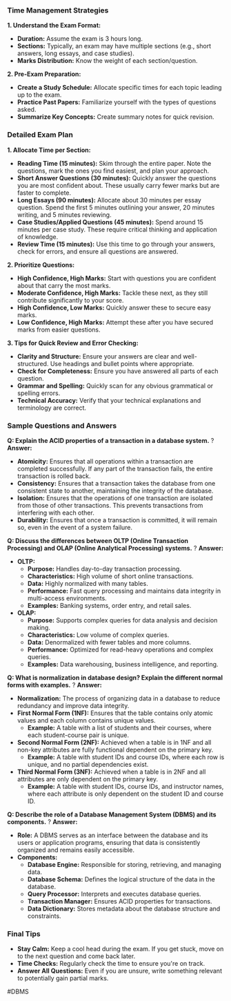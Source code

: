 
### Time Management Strategies

**1. Understand the Exam Format:**
   - **Duration:** Assume the exam is 3 hours long.
   - **Sections:** Typically, an exam may have multiple sections (e.g., short answers, long essays, and case studies).
   - **Marks Distribution:** Know the weight of each section/question.

**2. Pre-Exam Preparation:**
   - **Create a Study Schedule:** Allocate specific times for each topic leading up to the exam.
   - **Practice Past Papers:** Familiarize yourself with the types of questions asked.
   - **Summarize Key Concepts:** Create summary notes for quick revision.

### Detailed Exam Plan

**1. Allocate Time per Section:**
   - **Reading Time (15 minutes):** Skim through the entire paper. Note the questions, mark the ones you find easiest, and plan your approach.
   - **Short Answer Questions (30 minutes):** Quickly answer the questions you are most confident about. These usually carry fewer marks but are faster to complete.
   - **Long Essays (90 minutes):** Allocate about 30 minutes per essay question. Spend the first 5 minutes outlining your answer, 20 minutes writing, and 5 minutes reviewing.
   - **Case Studies/Applied Questions (45 minutes):** Spend around 15 minutes per case study. These require critical thinking and application of knowledge.
   - **Review Time (15 minutes):** Use this time to go through your answers, check for errors, and ensure all questions are answered.

**2. Prioritize Questions:**
   - **High Confidence, High Marks:** Start with questions you are confident about that carry the most marks.
   - **Moderate Confidence, High Marks:** Tackle these next, as they still contribute significantly to your score.
   - **High Confidence, Low Marks:** Quickly answer these to secure easy marks.
   - **Low Confidence, High Marks:** Attempt these after you have secured marks from easier questions.

**3. Tips for Quick Review and Error Checking:**
   - **Clarity and Structure:** Ensure your answers are clear and well-structured. Use headings and bullet points where appropriate.
   - **Check for Completeness:** Ensure you have answered all parts of each question.
   - **Grammar and Spelling:** Quickly scan for any obvious grammatical or spelling errors.
   - **Technical Accuracy:** Verify that your technical explanations and terminology are correct.

### Sample Questions and Answers

**Q: Explain the ACID properties of a transaction in a database system.**
?
**Answer:**
   - **Atomicity:** Ensures that all operations within a transaction are completed successfully. If any part of the transaction fails, the entire transaction is rolled back.
   - **Consistency:** Ensures that a transaction takes the database from one consistent state to another, maintaining the integrity of the database.
   - **Isolation:** Ensures that the operations of one transaction are isolated from those of other transactions. This prevents transactions from interfering with each other.
   - **Durability:** Ensures that once a transaction is committed, it will remain so, even in the event of a system failure. <!--SR:!2024-07-16,4,270-->

**Q: Discuss the differences between OLTP (Online Transaction Processing) and OLAP (Online Analytical Processing) systems.**
?
**Answer:**
   - **OLTP:**
     - **Purpose:** Handles day-to-day transaction processing.
     - **Characteristics:** High volume of short online transactions.
     - **Data:** Highly normalized with many tables.
     - **Performance:** Fast query processing and maintains data integrity in multi-access environments.
     - **Examples:** Banking systems, order entry, and retail sales.
   - **OLAP:**
     - **Purpose:** Supports complex queries for data analysis and decision making.
     - **Characteristics:** Low volume of complex queries.
     - **Data:** Denormalized with fewer tables and more columns.
     - **Performance:** Optimized for read-heavy operations and complex queries.
     - **Examples:** Data warehousing, business intelligence, and reporting.

**Q: What is normalization in database design? Explain the different normal forms with examples.**
?
**Answer:**
   - **Normalization:** The process of organizing data in a database to reduce redundancy and improve data integrity.
   - **First Normal Form (1NF):** Ensures that the table contains only atomic values and each column contains unique values.
     - **Example:** A table with a list of students and their courses, where each student-course pair is unique.
   - **Second Normal Form (2NF):** Achieved when a table is in 1NF and all non-key attributes are fully functional dependent on the primary key.
     - **Example:** A table with student IDs and course IDs, where each row is unique, and no partial dependencies exist.
   - **Third Normal Form (3NF):** Achieved when a table is in 2NF and all attributes are only dependent on the primary key.
     - **Example:** A table with student IDs, course IDs, and instructor names, where each attribute is only dependent on the student ID and course ID.

**Q: Describe the role of a Database Management System (DBMS) and its components.**
?
**Answer:**
   - **Role:** A DBMS serves as an interface between the database and its users or application programs, ensuring that data is consistently organized and remains easily accessible.
   - **Components:**
     - **Database Engine:** Responsible for storing, retrieving, and managing data.
     - **Database Schema:** Defines the logical structure of the data in the database.
     - **Query Processor:** Interprets and executes database queries.
     - **Transaction Manager:** Ensures ACID properties for transactions.
     - **Data Dictionary:** Stores metadata about the database structure and constraints.

### Final Tips

- **Stay Calm:** Keep a cool head during the exam. If you get stuck, move on to the next question and come back later.
- **Time Checks:** Regularly check the time to ensure you're on track.
- **Answer All Questions:** Even if you are unsure, write something relevant to potentially gain partial marks.


#DBMS 